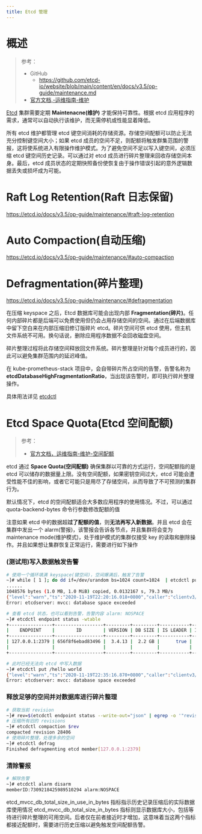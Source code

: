 ```yaml
---
title: Etcd 管理
---
```


# 概述

> 参考：
>
> - GitHub
>   - https://github.com/etcd-io/website/blob/main/content/en/docs/v3.5/op-guide/maintenance.md
> - [官方文档,-运维指南-维护](https://etcd.io/docs/latest/op-guide/maintenance/)

[Etcd](docs/5.数据存储/数据库/键值数据/Etcd/Etcd.md) 集群需要定期 **Maintenacne(维护)** 才能保持可靠性。根据 etcd 应用程序的需求，通常可以自动执行该维护，而无需停机或性能显着降低。

所有 etcd 维护都管理 etcd 键空间消耗的存储资源。存储空间配额可以防止无法充分控制键空间大小；如果 etcd 成员的空间不足，则配额将触发群集范围的警报，这将使系统进入有限操作维护模式。为了避免空间不足以写入键空间，必须压缩 etcd 键空间历史记录。可以通过对 etcd 成员进行碎片整理来回收存储空间本身。最后，etcd 成员状态的定期快照备份使恢复由于操作错误引起的意外逻辑数据丢失或损坏成为可能。

# Raft Log Retention(Raft 日志保留)

https://etcd.io/docs/v3.5/op-guide/maintenance/#raft-log-retention

# Auto Compaction(自动压缩)

https://etcd.io/docs/v3.5/op-guide/maintenance/#auto-compaction

# Defragmentation(碎片整理)

https://etcd.io/docs/v3.5/op-guide/maintenance/#defragmentation

在压缩 keyspace 之后，Etcd 数据库可能会出现内部 **Fragmentation(碎片)**。任何内部碎片都是后端可以免费使用但仍会占用存储空间的空间。通过在后端数据库中留下空白来在内部压缩旧修订版碎片 etcd。碎片空间可供 etcd 使用，但主机文件系统不可用。换句话说，删除应用程序数据不会回收磁盘空间。

碎片整理过程将此存储空间释放回文件系统。碎片整理是针对每个成员进行的，因此可以避免集群范围内的延迟峰值。

在 kube-prometheus-stack 项目中，会自带碎片所占空间的告警，告警名称为 **etcdDatabaseHighFragmentationRatio**，当出现该告警时，即可执行碎片整理操作。

具体用法详见 [etcdctl](/docs/5.数据存储/数据库/键值数据/Etcd/Etcd%20命令行工具/etcdctl.md#defrag)

# Etcd Space Quota(Etcd 空间配额)

> 参考：
>
> - [官方文档，运维指南-维护-空间配额](https://etcd.io/docs/v3.5/op-guide/maintenance/#space-quota)

etcd 通过 **Space Quota(空间配额)** 确保集群以可靠的方式运行，空间配额指的是 etcd 可以储存的数据量上限。没有空间配额，如果密钥空间过大，etcd 可能会遭受性能不佳的影响，或者它可能只是用尽了存储空间，从而导致了不可预测的集群行为。

默认情况下，etcd 的空间配额适合大多数应用程序的使用情况。不过，可以通过 quota-backend-bytes 命令行参数修改配额的值

注意如果 etcd 中的数据超**过了配额的值**，则**无法再写入新数据**。并且 etcd 会在集群中发出一个 alarm(警报)，该警报会告诉各节点，并且集群将会变为 maintenance mode(维护模式)，处于维护模式的集群仅接受 key 的读取和删除操作。并且如果想让集群恢复正常运行，需要进行如下操作

### (测试用)写入数据触发告警

```bash
# 使用一个循环填满 keyspace(键空间)，空间爆满后，触发了告警
~]# while [ 1 ]; do dd if=/dev/urandom bs=1024 count=1024  | etcdctl put key  || break; done
......
1048576 bytes (1.0 MB, 1.0 MiB) copied, 0.0132167 s, 79.3 MB/s
{"level":"warn","ts":"2020-11-19T22:20:16.018+0800","caller":"clientv3/retry_interceptor.go:62","msg":"retrying of unary invoker failed","target":"endpoint://client-e3fb4b20-987e-4de7-b6d4-bb41ceb2ff59/127.0.0.1:2379","attempt":0,"error":"rpc error: code = ResourceExhausted desc = etcdserver: mvcc: database space exceeded"}
Error: etcdserver: mvcc: database space exceeded

# 查看 etcd 状态，也可以看到告警，告警内容 alarm: NOSPACE
~]# etcdctl endpoint status -wtable
+----------------+------------------+---------+---------+-----------+------------+-----------+------------+--------------------+--------------------------------+
|    ENDPOINT    |        ID        | VERSION | DB SIZE | IS LEADER | IS LEARNER | RAFT TERM | RAFT INDEX | RAFT APPLIED INDEX |             ERRORS             |
+----------------+------------------+---------+---------+-----------+------------+-----------+------------+--------------------+--------------------------------+
| 127.0.0.1:2379 | 656f8f6ebad83496 |  3.4.13 |  2.2 GB |      true |      false |         2 |      28412 |              28412 |   memberID:7309218425989510294 |
|                |                  |         |         |           |            |           |            |                    |                 alarm:NOSPACE  |
+----------------+------------------+---------+---------+-----------+------------+-----------+------------+--------------------+--------------------------------+

# 此时已经无法向 etcd 中写入数据
~]# etcdctl put /hello world
{"level":"warn","ts":"2020-11-19T22:35:16.870+0800","caller":"clientv3/retry_interceptor.go:62","msg":"retrying of unary invoker failed","target":"endpoint://client-ed96eb23-4bc4-41e9-84bf-1a357fde2b6f/127.0.0.1:2379","attempt":0,"error":"rpc error: code = ResourceExhausted desc = etcdserver: mvcc: database space exceeded"}
Error: etcdserver: mvcc: database space exceeded
```

### 释放足够的空间并对数据库进行碎片整理

```bash
# 获取当前 revision
~]# rev=$(etcdctl endpoint status --write-out="json" | egrep -o '"revision":[0-9]*' | egrep -o '[0-9].*')
# 压缩所有旧的 revisions
~]# etcdctl compaction $rev
compacted revision 28406
# 使用碎片整理，处理多余的空间
~]# etcdctl defrag
Finished defragmenting etcd member[127.0.0.1:2379]
```

### 清除警报

```bash
# 解除告警
~]# etcdctl alarm disarm
memberID:7309218425989510294 alarm:NOSPACE
```

etcd_mvcc_db_total_size_in_use_in_bytes 指标指示历史记录压缩后的实际数据库使用情况 etcd_mvcc_db_total_size_in_bytes 指标则显示数据库大小，包括等待进行碎片整理的可用空间。后者仅在前者接近时才增加，这意味着当这两个指标都接近配额时，需要进行历史压缩以避免触发空间配额告警。
